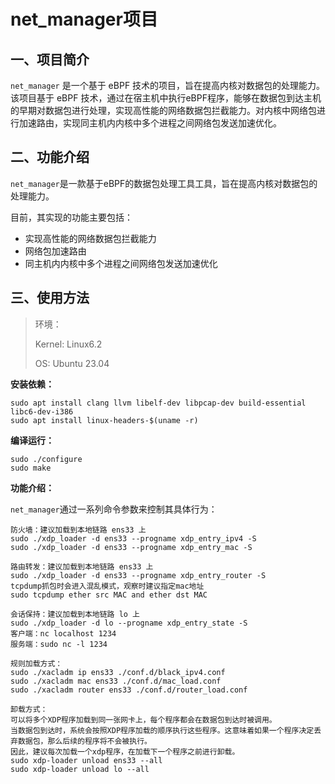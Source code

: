 # net_manager项目

## 一、项目简介

`net_manager` 是一个基于 eBPF 技术的项目，旨在提高内核对数据包的处理能力。该项目基于 eBPF 技术，通过在宿主机中执行eBPF程序，能够在数据包到达主机的早期对数据包进行处理，实现高性能的网络数据包拦截能力。对内核中网络包进行加速路由，实现同主机内内核中多个进程之间网络包发送加速优化。

## 二、功能介绍

`net_manager`是一款基于eBPF的数据包处理工具工具，旨在提高内核对数据包的处理能力。

目前，其实现的功能主要包括：

- 实现高性能的网络数据包拦截能力
- 网络包加速路由
- 同主机内内核中多个进程之间网络包发送加速优化

## 三、使用方法

> 环境：
>
> Kernel: Linux6.2  
>
> OS: Ubuntu 23.04
>

**安装依赖：**

```
sudo apt install clang llvm libelf-dev libpcap-dev build-essential libc6-dev-i386
sudo apt install linux-headers-$(uname -r)
```


**编译运行：**

```
sudo ./configure
sudo make
```

**功能介绍：**

`net_manager`通过一系列命令参数来控制其具体行为：

```
防火墙：建议加载到本地链路 ens33 上
sudo ./xdp_loader -d ens33 --progname xdp_entry_ipv4 -S
sudo ./xdp_loader -d ens33 --progname xdp_entry_mac -S

路由转发：建议加载到本地链路 ens33 上
sudo ./xdp_loader -d ens33 --progname xdp_entry_router -S
tcpdump抓包时会进入混乱模式，观察时建议指定mac地址
sudo tcpdump ether src MAC and ether dst MAC

会话保持：建议加载到本地链路 lo 上
sudo ./xdp_loader -d lo --progname xdp_entry_state -S
客户端：nc localhost 1234
服务端：sudo nc -l 1234

规则加载方式：
sudo ./xacladm ip ens33 ./conf.d/black_ipv4.conf
sudo ./xacladm mac ens33 ./conf.d/mac_load.conf
sudo ./xacladm router ens33 ./conf.d/router_load.conf

卸载方式：
可以将多个XDP程序加载到同一张网卡上，每个程序都会在数据包到达时被调用。
当数据包到达时，系统会按照XDP程序加载的顺序执行这些程序。这意味着如果一个程序决定丢弃数据包，那么后续的程序将不会被执行。
因此，建议每次加载一个xdp程序，在加载下一个程序之前进行卸载。
sudo xdp-loader unload ens33 --all
sudo xdp-loader unload lo --all
```
